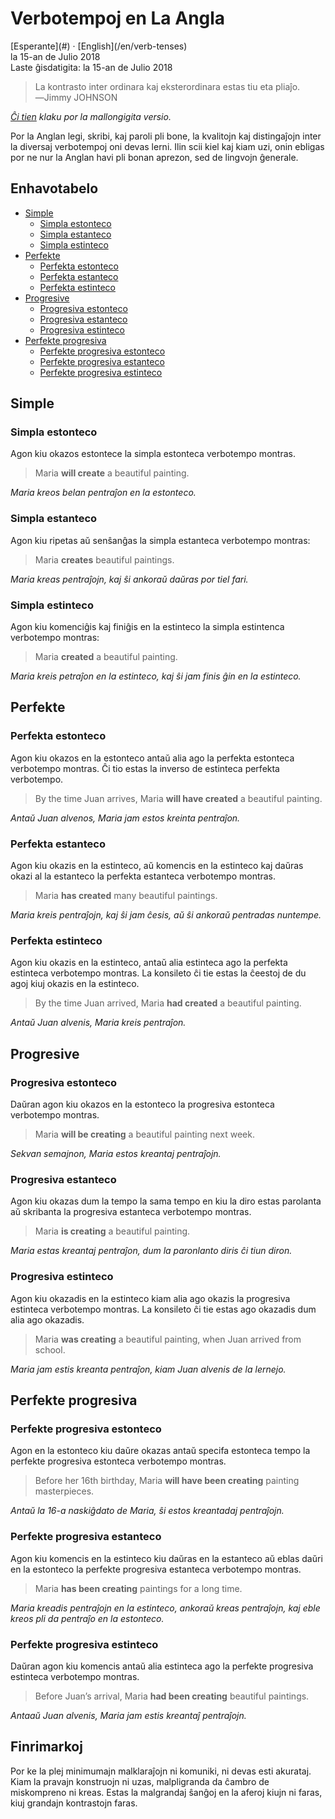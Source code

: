Verbotempoj en La Angla
=======================

<div class="center">[Esperante](#) · [English](/en/verb-tenses)</div>
<div class="center">la 15-an de Julio 2018</div>
<div class="center">Laste ĝisdatigita: la 15-an de Julio 2018</div>

>La kontrasto inter ordinara kaj eksterordinara estas tiu eta pliaĵo.<br>
>―Jimmy JOHNSON

*[Ĉi tien](/eo/verbotempoj-la-angla-mallongigite) klaku por la mallongigita versio.*

Por la Anglan legi, skribi, kaj paroli pli bone, la kvalitojn kaj distingaĵojn inter la diversaj
verbotempoj oni devas lerni. Ilin scii kiel kaj kiam uzi, onin ebligas por ne nur la Anglan havi pli bonan aprezon, sed de lingvojn ĝenerale.


<a name="et"></a>Enhavotabelo
-----------------------------

- [Simple](#simple)
  - [Simpla estonteco](#simplaestonteco)
  - [Simpla estanteco](#simplaestanteco)
  - [Simpla estinteco](#simplaestinteco)
- [Perfekte](#perfekte)
  - [Perfekta estonteco](#perfektaestonteco)
  - [Perfekta estanteco](#perfektaestanteco)
  - [Perfekta estinteco](#perfektaestinteco)
- [Progresive](#progresive)
  - [Progresiva estonteco](#progresivaestonteco)
  - [Progresiva estanteco](#progresivaestanteco)
  - [Progresiva estinteco](#progresivaestinteco)
- [Perfekte progresiva](#perfekteprogresiva)
  + [Perfekte progresiva estonteco](#perfekteprogresivaestonteco)
  + [Perfekte progresiva estanteco](#perfekteprogresivaestanteco)
  + [Perfekte progresiva estinteco](#perfekteprogresivaestinteco)


<a name="simple"></a>Simple
---------------------------

### <a name="simplaestonteco"></a>Simpla estonteco

Agon kiu okazos estontece la simpla estonteca verbotempo montras.

> Maria __will create__ a beautiful painting.

*Maria kreos belan pentraĵon en la estonteco.*


### <a name="simplaestanteco"></a>Simpla estanteco

Agon kiu ripetas aŭ senŝanĝas la simpla estanteca verbotempo montras:

> Maria __creates__ beautiful paintings.

*Maria kreas pentraĵojn, kaj ŝi ankoraŭ daŭras por tiel fari.*


### <a name="simplaestinteco"></a>Simpla estinteco

Agon kiu komenciĝis kaj finiĝis en la estinteco la simpla estintenca verbotempo montras:

> Maria __created__ a beautiful painting.

*Maria kreis petraĵon en la estinteco, kaj ŝi jam finis ĝin en la estinteco.*


<a name="perfekte"></a>Perfekte
-------------------------------

### <a name="perfektaestonteco"></a>Perfekta estonteco

Agon kiu okazos en la estonteco antaŭ alia ago la perfekta estonteca verbotempo montras. Ĉi tio
estas la inverso de estinteca perfekta verbotempo.

> By the time Juan arrives, Maria __will have created__ a beautiful painting.

*Antaŭ Juan alvenos, Maria jam estos kreinta pentraĵon.*


### <a name="perfektaestanteco"></a>Perfekta estanteco

Agon kiu okazis en la estinteco, aŭ komencis en la estinteco kaj daŭras okazi al la estanteco la
perfekta estanteca verbotempo montras.

> Maria __has created__ many beautiful paintings.

*Maria kreis pentraĵojn, kaj ŝi jam ĉesis, aŭ ŝi ankoraŭ pentradas nuntempe.*


### <a name="perfektaestinteco"></a>Perfekta estinteco

Agon kiu okazis en la estinteco, antaŭ alia estinteca ago la perfekta estinteca verbotempo
montras. La konsileto ĉi tie estas la ĉeestoj de du agoj kiuj okazis en la estinteco.

> By the time Juan arrived, Maria __had created__ a beautiful painting.

*Antaŭ Juan alvenis, Maria kreis pentraĵon.*


<a name="progresive"></a>Progresive
-----------------------------------


### <a name="progresivaestonteco"></a>Progresiva estonteco

Daŭran agon kiu okazos en la estonteco la progresiva estonteca verbotempo montras.

> Maria __will be creating__ a beautiful painting next week.

*Sekvan semajnon, Maria estos kreantaj pentraĵojn.*


### <a name="progresivaestanteco"></a>Progresiva estanteco

Agon kiu okazas dum la tempo la sama tempo en kiu la diro estas parolanta aŭ skribanta la progresiva
estanteca verbotempo montras.

> Maria __is creating__ a beautiful painting.

*Maria estas kreantaj pentraĵon, dum la paronlanto diris ĉi tiun diron.*

### <a name="progresivaestinteco"></a>Progresiva estinteco

Agon kiu okazadis en la estinteco kiam alia ago okazis la progresiva estinteca verbotempo montras. La konsileto ĉi tie estas ago okazadis dum alia ago okazadis.

> Maria __was creating__ a beautiful painting, when Juan arrived from school.

*Maria jam estis kreanta pentraĵon, kiam Juan alvenis de la lernejo.*


<a name="perfekteprogresiva"></a>Perfekte progresiva
----------------------------------------------------


### <a name="perfekteprogresivaestonteco"></a>Perfekte progresiva estonteco

Agon en la estonteco kiu daŭre okazas antaŭ specifa estonteca tempo la perfekte progresiva estonteca
verbotempo montras.

> Before her 16th birthday, Maria __will have been creating__ painting masterpieces.

*Antaŭ la 16-a naskiĝdato de Maria, ŝi estos kreantadaj pentraĵojn.*


### <a name="perfekteprogresivaestanteco"></a>Perfekte progresiva estanteco

Agon kiu komencis en la estinteco kiu daŭras en la estanteco aŭ eblas daŭri en la estonteco la
perfekte progresiva estanteca verbotempo montras.

> Maria __has been creating__ paintings for a long time.

*Maria kreadis pentraĵojn en la estinteco, ankoraŭ kreas pentraĵojn, kaj eble kreos pli da pentraĵo en la estonteco.*


### <a name="perfekteprogresivaestinteco"></a>Perfekte progresiva estinteco

Daŭran agon kiu komencis antaŭ alia estinteca ago la perfekte progresiva estinteca verbotempo
montras.

> Before Juan’s arrival, Maria __had been creating__ beautiful paintings.

*Antaaŭ Juan alvenis, Maria jam estis kreantaĵ pentraĵojn.*


<a name="finrimarkoj"></a>Finrimarkoj
-----------------------------------------

Por ke la plej minimumajn malklaraĵojn ni komuniki, ni devas esti akurataj. Kiam la pravajn
konstruojn ni uzas, malpligranda da ĉambro de miskompreno ni kreas. Estas la malgrandaj ŝanĝoj en la
aferoj kiujn ni faras, kiuj grandajn kontrastojn faras.
